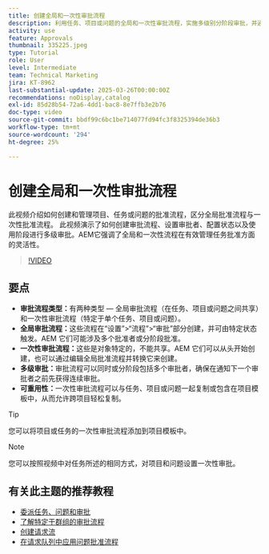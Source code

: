 ```yaml
---
title: 创建全局和一次性审批流程
description: 利用任务、项目或问题的全局和一次性审批流程，实施多级别分阶段审批，并通过项目模板中的可重用性提高效率，从而增强审批工作流。
activity: use
feature: Approvals
thumbnail: 335225.jpeg
type: Tutorial
role: User
level: Intermediate
team: Technical Marketing
jira: KT-8962
last-substantial-update: 2025-03-26T00:00:00Z
recommendations: noDisplay,catalog
exl-id: 85d28b54-72a6-4dd1-bac8-8e7ffb3e2b76
doc-type: video
source-git-commit: bbdf99c6bc1be714077fd94fc3f8325394de36b3
workflow-type: tm+mt
source-wordcount: '294'
ht-degree: 25%

---
```


# 创建全局和一次性审批流程

此视频介绍如何创建和管理项目、任务或问题的批准流程，区分全局批准流程与一次性批准流程。
此视频演示了如何创建审批流程、设置审批者、配置状态以及使用阶段进行多级审批。
&#x200B;AEM它强调了全局和一次性流程在有效管理任务批准方面的灵活性。

>[!VIDEO](https://video.tv.adobe.com/v/3434697/?quality=12&learn=on&enablevpops=1&captions=chi_hans)

## 要点

* **审批流程类型：**&#x200B;有两种类型 — 全局审批流程（在任务、项目或问题之间共享）和一次性审批流程（特定于单个任务、项目或问题）。
* **全局审批流程：**&#x200B;这些流程在“设置”>“流程”>“审批”部分创建，并可由特定状态触发。&#x200B;AEM 它们可能涉及多个批准者或分阶段批准。
* **一次性审批流程：**&#x200B;这些是对象特定的，不能共享。&#x200B;AEM 它们可以从头开始创建，也可以通过编辑全局批准流程并转换它来创建。
* **多级审批：**&#x200B;审批流程可以同时或分阶段包括多个审批者，确保在通知下一个审批者之前先获得连续审批。
* **可重用性：**&#x200B;一次性审批流程可以与任务、项目或问题一起复制或包含在项目模板中，从而允许跨项目轻松复制。


>[!TIP]
>
>您可以将项目或任务的一次性审批流程添加到项目模板中。

>[!NOTE]
>
>您可以按照视频中对任务所述的相同方式，对项目和问题设置一次性审批。



## 有关此主题的推荐教程

* [委派任务、问题和审批](/help/manage-work/approval-processes-and-milestone-paths/delegate-approvals.md)
* [了解特定于群组的审批流程](/help/administration-and-setup/approval-processes-and-milestone-paths/group-specific-approval-processes.md)
* [创建请求流](/help/manage-work/request-queues/create-a-request-flow.md)
* [在请求队列中应用问题批准流程](/help/manage-work/approval-processes-and-milestone-paths/apply-an-issue-approval-process-in-a-request-queue.md)

